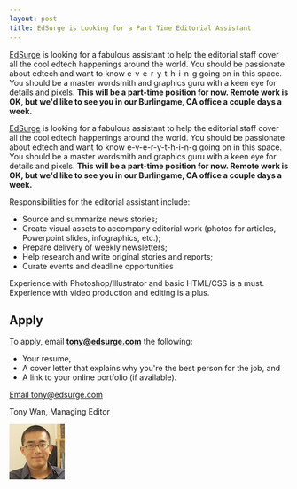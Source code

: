 ```yaml
---
layout: post
title: EdSurge is Looking for a Part Time Editorial Assistant
---
```


[EdSurge](https://www.edsurge.com/) is looking for a fabulous assistant to help the editorial staff cover all the cool edtech happenings around the world. You should be passionate about edtech and want to know e-v-e-r-y-t-h-i-n-g going on in this space. You should be a master wordsmith and graphics guru with a keen eye for details and pixels. **This will be a part-time position for now. Remote work is OK, but we'd like to see you in our Burlingame, CA office a couple days a week.**

<!--break-->

[EdSurge](https://www.edsurge.com/) is looking for a fabulous assistant to help the editorial staff cover all the cool edtech happenings around the world. You should be passionate about edtech and want to know e-v-e-r-y-t-h-i-n-g going on in this space. You should be a master wordsmith and graphics guru with a keen eye for details and pixels. **This will be a part-time position for now. Remote work is OK, but we'd like to see you in our Burlingame, CA office a couple days a week.**

Responsibilities for the editorial assistant include:

* Source and summarize news stories;
* Create visual assets to accompany editorial work (photos for articles, Powerpoint slides, infographics, etc.);
* Prepare delivery of weekly newsletters;
* Help research and write original stories and reports;
* Curate events and deadline opportunities

Experience with Photoshop/Illustrator and basic HTML/CSS is a must. Experience with video production and editing is a plus.

<!--musthaves-->

## Apply


To apply, email **tony@edsurge.com** the following:

* Your resume,
* A cover letter that explains why you're the best person for the job, and
* A link to your online portfolio (if available).


<a href="mailto:tony@edsurge.com" class="button button-rounded button-primary button-large">Email tony@edsurge.com</a>

Tony Wan, Managing Editor

<img src="/public/images/tony.jpg" class="author" alt="Tony Wan">